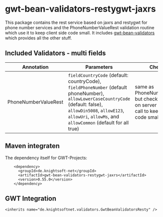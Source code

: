 gwt-bean-validators-restygwt-jaxrs
==================================

This package contains the rest service based on jaxrs and restygwt for phone number services and the PhoneNumberValueRest validation routine which use it to keep client side code small. It includes [gwt-bean-validators](https://github.com/ManfredTremmel/gwt-bean-validators/gwt-bean-validators) which provides all the other stuff. 

Included Validators - multi fields
----------------------------------

|Annotation | Parameters | Checks
|------|----------|----------
|PhoneNumberValueRest | `fieldCountryCode` (default: countryCode), `fieldPhoneNumber` (default phoneNumber), `allowLowerCaseCountryCode` (default: false), `allowDin5008`, `allowE123`, `allowUri`, `allowMs`, and `allowCommon` (default for all true) | same as PhoneNumberValue, but check is done on server using rest call to keep client code small



Maven integraten
----------------

The dependency itself for GWT-Projects:

```
    <dependency>
      <groupId>de.knightsoft-net</groupId>
      <artifactId>gwt-bean-validators-restygwt-jaxrs</artifactId>
      <version>0.55.0</version>
    </dependency>
```


GWT Integration
---------------

```
<inherits name="de.knightsoftnet.validators.GwtBeanValidatorsResty" />
```
